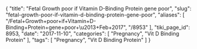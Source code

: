 {
    "title": "Fetal Growth poor if Vitamin D-Binding Protein gene poor",
    "slug": "fetal-growth-poor-if-vitamin-d-binding-protein-gene-poor",
    "aliases": [
        "/Fetal+Growth+poor+if+Vitamin+D-Binding+Protein+gene+poor+\u2013+Feb+2017",
        "/8953"
    ],
    "tiki_page_id": 8953,
    "date": "2017-11-10",
    "categories": [
        "Pregnancy",
        "Vit D Binding Protein"
    ],
    "tags": [
        "Pregnancy",
        "Vit D Binding Protein"
    ]
}